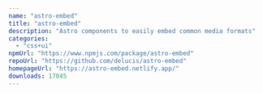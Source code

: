 ```yaml
---
name: "astro-embed"
title: "astro-embed"
description: "Astro components to easily embed common media formats"
categories:
  - "css+ui"
npmUrl: "https://www.npmjs.com/package/astro-embed"
repoUrl: "https://github.com/delucis/astro-embed"
homepageUrl: "https://astro-embed.netlify.app/"
downloads: 17045
---
```

